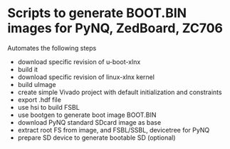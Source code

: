 Scripts to generate BOOT.BIN images for PyNQ, ZedBoard, ZC706
=============================================================
Automates the following steps

  * download specific revision of u-boot-xlnx
  * build it
  * download specific revision of linux-xlnx kernel
  * build uImage
  * create simple Vivado project with default initialization and constraints
  * export .hdf file
  * use hsi to build FSBL
  * use bootgen to generate boot image BOOT.BIN
  * download PyNQ standard SDcard image as base
  * extract root FS from image, and FSBL/SSBL, devicetree for PyNQ
  * prepare SD device to generate bootable SD (optional)

